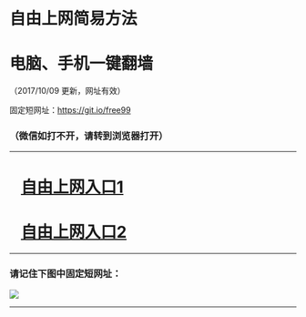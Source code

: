 ﻿# 自由上网简易方法

# 电脑、手机一键翻墙

（2017/10/09 更新，网址有效）

固定短网址：https://git.io/free99

### （微信如打不开，请转到浏览器打开）


***





# &nbsp;&nbsp; <a href="http://ft2585913184.fwq-tz-1001.info/fwqtz01.html?t=100900111771 " target="_blank">自由上网入口1</a>
# &nbsp;&nbsp; <a href="http://ft2339926644.fwq-tz-1002.info/fwqtz02.html?t=100900112333 " target="_blank">自由上网入口2</a>
***

### 请记住下图中固定短网址：

<img src="https://s3-us-west-2.amazonaws.com/fwq-1001/yjfq-20170905okok.png" /> 


***

